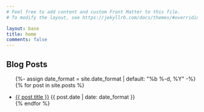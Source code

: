 ```yaml
---
# Feel free to add content and custom Front Matter to this file.
# To modify the layout, see https://jekyllrb.com/docs/themes/#overriding-theme-defaults

layout: base
title: home
comments: false
---
```


## Blog Posts



<ul class="blog-posts-list">

{%- assign date_format = site.date_format | default: "%b %-d, %Y" -%}
{% for post in site.posts %}
  <li>
    <a href="{{ post.url | relative_url }}">{{ post.title }}</a>
    <span class="post-list-publish-date">{{ post.date | date: date_format }}</span>
  </li>
{% endfor %}

</ul>